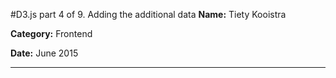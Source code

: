 #D3.js part 4 of 9. Adding the additional data
**Name:** Tiety Kooistra

**Category:** Frontend

**Date:** June 2015

----------------------------------------------------------------------

